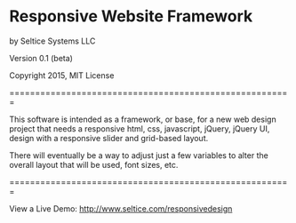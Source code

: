 # Responsive Website Framework
by Seltice Systems LLC

Version 0.1 (beta)

Copyright 2015, MIT License

=======================================================

This software is intended as a framework, or base, for a new web design
project that needs a responsive html, css, javascript, jQuery, jQuery UI,
design with a responsive slider and grid-based layout.

There will eventually be a way to adjust just a few variables to alter
the overall layout that will be used, font sizes, etc.

=======================================================

View a Live Demo:
http://www.seltice.com/responsivedesign
